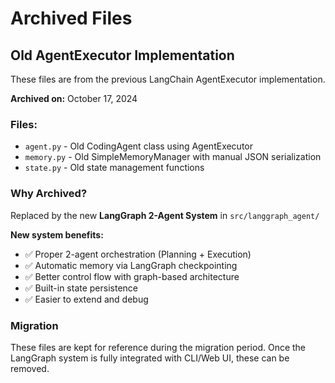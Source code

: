 # Archived Files

## Old AgentExecutor Implementation

These files are from the previous LangChain AgentExecutor implementation.

**Archived on:** October 17, 2024

### Files:

- `agent.py` - Old CodingAgent class using AgentExecutor
- `memory.py` - Old SimpleMemoryManager with manual JSON serialization
- `state.py` - Old state management functions

### Why Archived?

Replaced by the new **LangGraph 2-Agent System** in `src/langgraph_agent/`

**New system benefits:**
- ✅ Proper 2-agent orchestration (Planning + Execution)
- ✅ Automatic memory via LangGraph checkpointing
- ✅ Better control flow with graph-based architecture
- ✅ Built-in state persistence
- ✅ Easier to extend and debug

### Migration

These files are kept for reference during the migration period.
Once the LangGraph system is fully integrated with CLI/Web UI, these can be removed.

